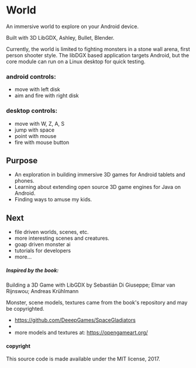# World
An immersive world to explore on your Android device.

Built with 3D LibGDX, Ashley, Bullet, Blender.


Currently, the world is limited to fighting monsters in a stone wall arena, first person shooter style.
The libDGX based application targets Android, but the core module can run on a Linux desktop for quick testing.    

### android controls:
 * move with left disk
 * aim and fire with right disk

### desktop controls:
 * move with W, Z, A, S
 * jump with space
 * point with mouse
 * fire with mouse button

## Purpose
* An exploration in building immersive 3D games for Android tablets and phones.
* Learning about extending open source 3D game engines for Java on Android.
* Finding ways to amuse my kids.

## Next
* file driven worlds, scenes, etc.
* more interesting scenes and creatures.
* goap driven monster ai
* tutorials for developers
* more...


##### Inspired by the book:
Building a 3D Game with LibGDX
by Sebastián Di Giuseppe; Elmar van Rijnswou; Andreas Krühlmann

Monster, scene models, textures came from the book's repository and may be copyrighted.
* https://github.com/DeeepGames/SpaceGladiators
*
* more models and textures at: https://opengameart.org/

#### copyright
This source code is made available under the MIT license, 2017.